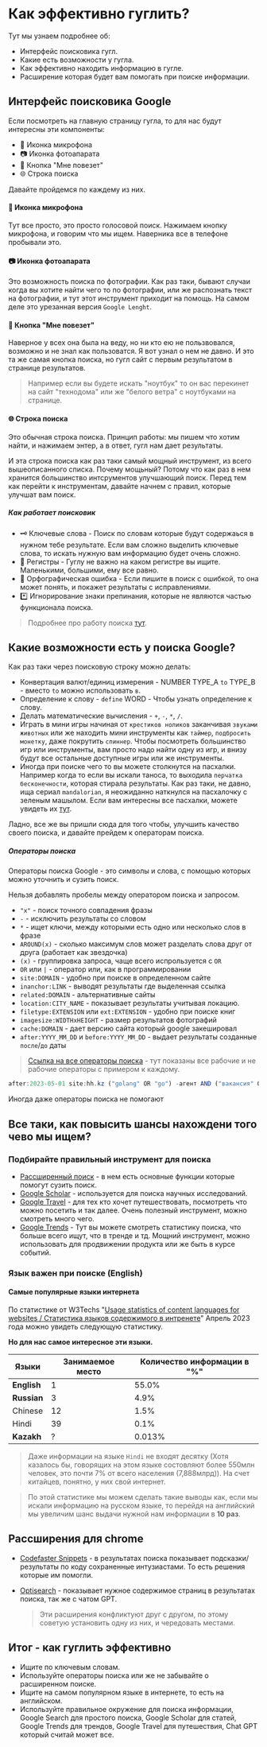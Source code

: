 # Как эффективно гуглить?

Тут мы узнаем подробнее об:

- Интерфейс поисковика гугл.
- Какие есть возможности у гугла.
- Как эффективно находить информацию в гугле.
- Расширение которая будет вам помогать при поиске информации.

## Интерфейс поисковика Google

Если посмотреть на главную страницу гугла, то для нас будут интересны эти компоненты:

- 🎤 Иконка микрофона
- 📷 Иконка фотоапарата
- 🎹 Кнопка "Мне повезет"
- 🌐 Строка поиска
<!-- - 🎚️ [Рассширенный поиск](https://www.google.com/advanced_search) -->

Давайте пройдемся по каждему из них.

#### 🎤 Иконка микрофона

Тут все просто, это просто голосовой поиск. Нажимаем кнопку микрофона, и говорим что мы ищем. Наверника все в телефоне пробывали это.

#### 📷 Иконка фотоапарата

Это возможность поиска по фотографии. Как раз таки, бывают случаи когда вы хотите найти чего то по фотографии, или же распознать текст на фотографии, и тут этот инструмент приходит на помощь. На самом деле это урезанная версия `Google Lenght`.

#### 🎹 Кнопка "Мне повезет"

Наверное у всех она была на веду, но ни кто ею не пользвовался, возможно и не знал как пользоватся. Я вот узнал о нем не давно. И это та же самая кнопка поиска, но гугл сайт с первым результатом в странице результатов.

> Например если вы будете искать "ноутбук" то он вас перекинет на сайт "технодома" или же "белого ветра" с ноутбуками на странице.

#### 🌐 Строка поиска

Это обычная строка поиска.
Принцип работы: мы пишем что хотим найти, и нажимаем энтер, а в ответ, гугл нам дает результаты.

И эта строка поиска как раз таки самый мощный инструмент, из всего вышеописанного списка.
Почему мощьный? Потому что как раз в нем хранится большинство интсрументов улучшающий поиск. Перед тем как перейти к инструментам, давайте начнем с правил, которые улучшат вам поиск.

##### Как работает поисковик

- 🗝️ Ключевые слова - Поиск по словам которые будут содержаься в нужном тебе результате. Если вам сложно выделить ключевые слова, то искать нужную вам информацию будет очень сложно.
- 🔬 Регистры - Гуглу не важно на каком регистре вы ищите. Маленькими, большими, ему все равно.
- 🙊 Орфографическая ошибка - Если пишите в поиск с ошибкой, то она может понять, и покажет результаты с исправлениями.
- \*️⃣ Игнорирование знаки препинания, которые не являются частью функционала поиска.

> Подробнее про работу поиска [тут](https://www.google.com/search/howsearchworks/how-search-works/ranking-results/#meaning).

## Какие возможности есть у поиска Google?

Как раз таки через поисковую строку можно делать:

- Конвертация валют/единиц измерения - NUMBER TYPE_A `to` TYPE_B - вместо `to` можно использовать `в`.
- Определение к слову - `define` WORD - Чтобы узнать определение к слову.
- Делать математические вычисления - `+`, `-`, `*`, `/`.
- Играть в мини игры начиная от `крестиков ноликов` заканчивая `звуками животных` или же находить мини инструменты как `таймер`, `подбросить монетку`, даже покрутить `спиннер`. Чтобы посмотреть большинство игр или инструменты, вам просто надо найти одну из игр, и внизу будут все остальные доступные игры или же инструменты.
- Иногда при поиске чего то вы можете столкнутся на пасхалки. Например когда то если вы искали таноса, то выходила `перчатка бесконечности`, которая стирала результаты. Как раз таки, не давно, ища сериал `mandalorian`, я неожиданно наткнулся на пасхалочку с зеленым машылом. Если вам интересны все пасхалки, можете увидеть их [тут](https://elgoog.im/).

Ладно, все же вы пришли сюда для того чтобы, улучшить качество своего поиска, и давайте прейдем к операторам поиска.

##### Операторы поиска

Операторы поиска Google - это символы и слова, с помощью которых можно уточнить и сузить поиск.

Нельзя добавлять пробелы между оператором поиска и запросом.

- `"x"` - поиск точного совпадения фразы
- `-` - исключить результаты со словом
- `*` - ищет ключи, между которыми есть одно или несколько слов в фразе
- `AROUND(x)` - сколько максимум слов может разделать слова друг от друга (работает как звездочка)
- `(x)` - группировка запроса, чаще всего испрользуется с `OR`
- `OR` или `|` - оператор или, как в программировании
- `site:DOMAIN` - удобно при поиске в определенном сайте
- `inanchor:LINK` - выводят результаты где выделенная ссылка
- `related:DOMAIN` - альтернативные сайты
- `location:CITY_NAME` - показывает результаты учитывая локацию.
- `filetype:EXTENSION` или `ext:EXTENSION` - удобно при поиске книг
- `imagesize:WIDTHxHEIGHT` - размер результатов фотографий
- `cache:DOMAIN` - дает версию сайта который google закешировал
- `after:YYYY_MM_DD` и `before:YYYY_MM_DD` - выдает результаты созданные `после`/`до` даты

> [Ссылка на все операторы поиска](https://ahrefs.com/blog/google-advanced-search-operators/) - тут показаны все рабочие и не рабочие операторы с примером к каждому.

```js
after:2023-05-01 site:hh.kz ("golang" OR "go") -агент AND ("вакансия" OR "разработчик")
```

Иногда даже операторы поиска не помогают

## Все таки, как повысить шансы нахождени того чево мы ищем?

### Подбирайте правильный инструмент для поиска

- [Рассширенный поиск](https://www.google.com/advanced_search) - в нем есть основные функции которые помогут сузить поиск.
- [Google Scholar](https://scholar.google.com/) - используется для поиска научных исследований.
- [Google Travel](https://www.google.com/travel/) - для тех кто хочет путешествовать, посмотреть что можно посетить и так далее. Очень полезный инструмент, можно смотреть много чего.
- [Google Trends](https://trends.google.com/) - Тут вы можете смотреть статистику поиска, что больше всего ищут, что в тренде и тд. Мощний инструмент, можно использовать для продвижении продукта или же быть в курсе событий.

### Язык важен при поиске (English)

#### Самые популярные языки интернета

По статистике от W3Techs "[Usage statistics of content languages for websites / Статистика языков содержимого в интренете](https://w3techs.com/technologies/overview/content_language)" Апрель 2023 года можно увидеть следующую статистику.

**Но для нас самое интересное эти языки.**

| Языки       | Занимаемое место | Количество информации в "%" |
| ----------- | ---------------- | --------------------------- |
| **English** | 1                | 55.0%                       |
| **Russian** | 3                | 4.9%                        |
| Chinese     | 12               | 1.5%                        |
| Hindi       | 39               | 0.1%                        |
| **Kazakh**  | ?                | 0.013%                      |

> Даже информации на языке `Hindi` не входят десятку (Хотя казалось бы, говорящих на этом языке состовляют более 550млн человек, это почти 7% от всего населения (7,888млрд)). На счет китайцев, понятно, у них свой интернет.

> По этой статистике мы можем сделать такие выводы как, если мы искали информацию на русском языке, то перейдя на английский мы увеличим шанс выдачи нужной нам информации в **10 раз**.

## Рассширения для chrome

- [Codefaster Snippets](https://chrome.google.com/webstore/detail/codefaster/ngmefbinfoehcmkejelffgafddimffkl) - в результатах поиска показывает подсказки/результаты по коду сохраненные интузиастами. То есть решения которые им помогли.
- [Optisearch](https://chrome.google.com/webstore/detail/optisearch/bbojmeobdaicehcopocnfhaagefleiae) - показывает нужное содержимое страниц в результатах поиска, так же с чатом GPT.

  > Эти расширения конфликтуют друг с другом, по этому советую установить одну из них, и чередовать местами.

<!-- - [AHA Music](https://chrome.google.com/webstore/detail/aha-music-song-finder-for/dpacanjfikmhoddligfbehkpomnbgblf/related?hl=ru) - Удобен при расспозновании играющей на браузере музыки -->

## Итог - как гуглить эффективно

- Ищите по ключевым словам.
- Используйте операторы поиска или же не забывайте о расширенном поиске.
- Ищите на самом популярном языке в интернете, то есть на английском.
- Используйте правильное окружение для поиска информации, Google Search для простого поиска, Google Scholar для статей, Google Trends для трендов, Google Travel для путешествия, Chat GPT который считай может все.
